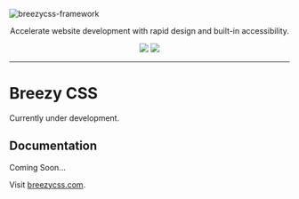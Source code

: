 
![breezycss-framework](https://github.com/breezyproject/breezycss/assets/2385058/31f02cd7-e08a-440f-ad7a-eba6b99508e2)

<p align="center">
	Accelerate website development with rapid design and built-in accessibility.
</p>

<p align="center">
	<img src="https://img.shields.io/badge/license-MIT-blue">
	<img src="https://img.shields.io/badge/version-dev.-white">
</p>

<hr>

# Breezy CSS
Currently under development.

## Documentation
Coming Soon...

Visit [breezycss.com](https://breezycss.com).
